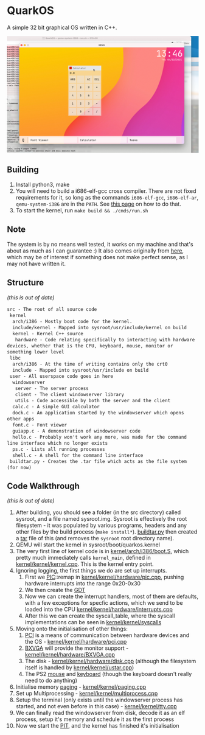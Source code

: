# QuarkOS

A simple 32 bit graphical OS written in C++.

![Image of QuarkOS](/images/screenshot.png)

## Building
1. Install python3, make
2. You will need to build a i686-elf-gcc cross compiler. There are not fixed requirements for it, so long as the commands `i686-elf-gcc`, `i686-elf-ar`, `qemu-system-i386` are in the `PATH`. See [this page](https://wiki.osdev.org/GCC_Cross-Compiler) on how to do that.
3. To start the kernel, run `make build && ./cmds/run.sh`

## Note
The system is by no means well tested, it works on my machine and that's about as much as I can guarantee :) It also comes originally from [here](https://wiki.osdev.org/Meaty_Skeleton), which may be of interest if something does not make perfect sense, as I may not have written it.

## Structure
_(this is out of date)_
```
src - The root of all source code
 kernel
  arch/i386 - Mostly boot code for the kernel.
  include/kernel - Mapped into sysroot/usr/include/kernel on build
  kernel - Kernel C++ source
   hardware - Code relating specifically to interacting with hardware devices, whether that is the CPU, keyboard, mouse, monitor or something lower level
 libc
  arch/i386 - At the time of writing contains only the crt0
  include - Mapped into sysroot/usr/include on build
 user - All userspace code goes in here
  windowserver
   server - The server process
   client - The client windowserver library
   utils - Code accessible by both the server and the client
  calc.c - A simple GUI calculator
  dock.c - An application started by the windowserver which opens other apps
  font.c - Font viewer
  guiapp.c - A demonstration of windowserver code
  hello.c - Probably won't work any more, was made for the command line interface which no longer exists
  ps.c - Lists all running processes
  shell.c - A shell for the command line interface
 buildtar.py - Creates the .tar file which acts as the file system (for now)
```

## Code Walkthrough
_(this is out of date)_
1. After building, you should see a folder (in the src directory) called sysroot, and a file named sysroot.img. Sysroot is effectively the root filesystem - it was populated by various programs, headers and any other files by the build process (`make install*`). [buildtar.py](/src/buildtar.py) then created a [tar](https://wiki.osdev.org/USTAR) file of this (and removes the `sysroot` root directory name).
2. QEMU will start the kernel in sysroot/boot/quarkos.kernel
3. The very first line of kernel code is in [kernel/arch/i386/boot.S](/src/kernel/arch/i386/boot.S), which pretty much immediately calls `kernel_main`, defined in [kernel/kernel/kernel.cpp](/src/kernel/kernel/kernel.cpp). This is the kernel entry point.
4. Ignoring logging, the first things we do are set up interrupts.
	1. First we [PIC](https://wiki.osdev.org/PIC)::remap in [kernel/kernel/hardware/pic.cpp](/src/kernel/kernel/hardware/pic.cpp), pushing hardware interrupts into the range 0x20-0x30
	2. We then create the [GDT](https://wiki.osdev.org/GDT)
	3. Now we can create the interrupt handlers, most of them are defaults, with a few exceptions for specfic actions, which we send to be loaded into the CPU [kernel/kernel/hardware/interrupts.cpp](/src/kernel/kernel/hardware/interrupts.cpp)
	4. After this we can create the syscall_table, where the syscall implementations can be seen in [kernel/kernel/syscalls](/src/kernel/kernel/syscalls.hpp)
5. Moving onto the initialisation of other things:
	1. [PCI](https://wiki.osdev.org/PCI) is a means of communication between hardware devices and the OS - [kernel/kernel/hardware/pci.cpp](/src/kernel/kernel/hardware/pci.cpp)
	2. [BXVGA](https://wiki.osdev.org/BGA) will provide the monitor support - [kernel/kernel/hardware/BXVGA.cpp](/src/kernel/kernel/hardware/BXVGA.cpp)
	3. The disk - [kernel/kernel/hardware/disk.cpp](/src/kernel/kernel/hardware/disk.cpp) (although the filesystem itself is handled by [kernel/kernel/ustar.cpp](/src/kernel/kernel/ustar.cpp))
	4. The PS2 [mouse](/src/kernel/kernel/hardware/mouse.cpp) and [keyboard](/src/kernel/kernel/hardware/keyboard.cpp) (though the keyboard doesn't really need to do anything) 
6. Initialise memory [paging](https://wiki.osdev.org/Paging) - [kernel/kernel/paging.cpp](/src/kernel/kernel/paging.cpp)
7. Set up Multiprocessing - [kernel/kernel/multiprocess.cpp](/src/kernel/kernel/multiprocess.cpp)
8. Setup the terminal (only exists until the windowserver process has started, and not even before in this case) - [kernel/kernel/tty.cpp](/src/kernel/kernel/tty.cpp)
9. We can finally read the windowserver from disk, decode it as an elf process, setup it's memory and schedule it as the first process
10. Now we start the [PIT](https://wiki.osdev.org/PIT), and the kernel has finished it's initialisation
